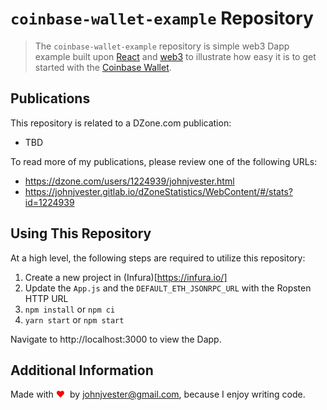 # `coinbase-wallet-example` Repository

> The `coinbase-wallet-example` repository is simple web3 Dapp example built upon [React](https://reactjs.org/) and
> [web3](https://web3js.readthedocs.io/en/v1.3.0/) to illustrate how easy it is to get started with the [Coinbase Wallet](https://www.coinbase.com/wallet).

## Publications

This repository is related to a DZone.com publication:

* TBD

To read more of my publications, please review one of the following URLs:

* https://dzone.com/users/1224939/johnjvester.html
* https://johnjvester.gitlab.io/dZoneStatistics/WebContent/#/stats?id=1224939


## Using This Repository

At a high level, the following steps are required to utilize this repository:

1. Create a new project in (Infura)[https://infura.io/]
2. Update the `App.js` and the `DEFAULT_ETH_JSONRPC_URL` with the Ropsten HTTP URL
3. `npm install` or `npm ci`
4. `yarn start` or `npm start`

Navigate to http://localhost:3000 to view the Dapp.

## Additional Information

Made with <span style="color:red;">♥</span> &nbsp;by johnjvester@gmail.com, because I enjoy writing code.

